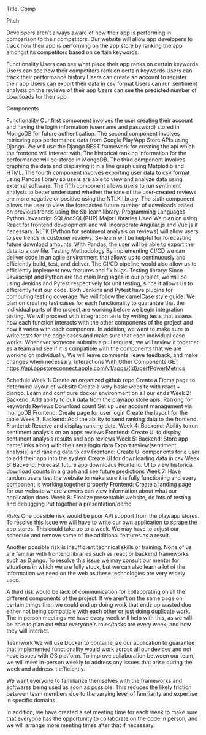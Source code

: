 Title: Comp

Pitch

Developers aren’t always aware of how their app is performing in comparison to their competitors. Our website will allow app developers to track how their app is performing on the app store by ranking the app amongst its competitors based on certain keywords. 

Functionality
Users can see what place their app ranks on certain keywords
Users can see how their competitors rank on certain keywords
Users can track their performance history
Users can create an account to register their app
Users can export their data in csv format
Users can run sentiment analysis on the reviews of their app
Users can see the predicted number of downloads for their app

Components

Functionality
Our first component involves the user creating their account and having the login information (username and password) stored in MongoDB for future authentication.
The second component involves retrieving app performance data from Google Play/App Store APIs using Django. We will use the Django REST framework for creating the api which the frontend will interact with. The historical ranking information for the performance will be stored in MongoDB.
The third component involves graphing the data and displaying it in a line graph using Matplotlib and HTML.
The fourth component involves exporting user data to csv format using Pandas library so users are able to view and analyze data using external software.
The fifth component allows users to run sentiment analysis to better understand whether the tone of the user-created reviews are more negative or positive using the NTLK library.
The sixth component allows the user to view the forecasted future number of downloads based on previous trends using the Sk-learn library.
Programming Languages
Python
Javascript
SQL/noSQL(PHP)
Major Libraries Used
We plan on using React for frontend development and will incorporate Angular.js and Vue.js if necessary.
NLTK (Python for sentiment analysis on reviews) will allow users to see trends in customer reviews.
Sk-learn will be helpful for forecasting future download amounts.
With Pandas, the user will be able to export the data to a csv file.
Testing Methodology
By implementing CI/CD we can deliver code in an agile environment that allows us to continuously and efficiently build, test, and deliver. The CI/CD pipeline would also allow us to efficiently implement new features and fix bugs.
Testing library: Since Javascript and Python are the main languages in our project, we will be using Jenkins and Pytest respectively for unit testing, since it allows us to efficiently test our code. Both Jenkins and Pytest have plugins for computing testing coverage. We will follow the camelCase style guide. We plan on creating test cases for each functionality to guarantee that the individual parts of the project are working before we begin integration testing. We will proceed with integration tests by writing tests that assess how each function interacts with the other components of the project and how it varies with each component. In addition, we want to make sure to write tests for the edge cases and make sure that each individual case works. 
Whenever someone submits a pull request, we will review it together as a team and see if it is compatible with the components that we are working on individually. We will leave comments, leave feedback, and make changes when necessary. 
Interactions With Other Components
GET https://api.appstoreconnect.apple.com/v1/apps/{id}/perfPowerMetrics



Schedule
Week 1:
Create an organized github repo
Create a Figma page to determine layout of website
Create a very basic website with react + django.
Learn and configure docker environment on all our ends
Week 2:
Backend:
Add ability to pull data from the play/app store apis.
Ranking for keywords
Reviews
Download count
Set up user account management via mongoDB
Frontend:
Create page for user login
Create the layout for the table
Week 3:
Backend:
Add the ability to send ranking data to the frontend.
Frontend:
Receive and display ranking data.
Week 4:
Backend:
Ability to run sentiment analysis on an apps reviews
Frontend:
Create UI to display sentiment analysis results and app reviews
Week 5:
Backend:
Store app name/links along with the users login data
Export review(sentiment analysis) and ranking data to csv
Frontend:
Create UI components for a user to add their app into the system
Create UI for downloading data in csv
Week 6:
Backend:
Forecast future app downloads
Frontend:
UI to view historical download counts in a graph and see future predictions
Week 7:
Have random users test the website to make sure it is fully functioning and every component is working together properly
Frontend:
Create a landing page for our website where viewers can view information about what our application does.
Week 8:
Finalize presentable website, do lots of testing and debugging
Put together a presentation/demo

Risks
One possible risk would be poor API support from the play/app stores. To resolve this issue we will have to write our own application to scrape the app stores. This could take up to a week. We may have to adjust our schedule and remove some of the additional features as a result.

Another possible risk is insufficient technical skills or training. None of us are familiar with frontend libraries such as react or backend frameworks such as Django. To resolve this issue we may consult our mentor for situations in which we are fully stuck, but we can also learn a lot of the information we need on the web as these technologies are very widely used.

A third risk would be lack of communication for collaborating on all the different components of the project. If we aren’t on the same page on certain things then we could end up doing work that ends up wasted due either not being compatible with each other or just doing duplicate work. The in person meetings we have every week will help with this, as we will be able to plan out what everyone's roles/tasks are every week, and how they will interact. 

Teamwork
We will use Docker to containerize our application to guarantee that implemented functionality would work across all our devices and not have issues with OS platform. To improve collaboration between our team, we will meet in-person weekly to address any issues that arise during the week and address it efficiently.

We want everyone to familiarize themselves with the frameworks and softwares being used as soon as possible. This reduces the likely friction between team members due to the varying level of familiarity and expertise in specific domains.

In addition, we have created a set meeting time for each week to make sure that everyone has the opportunity to collaborate on the code in person, and we will arrange more meeting times after that if necessary.



